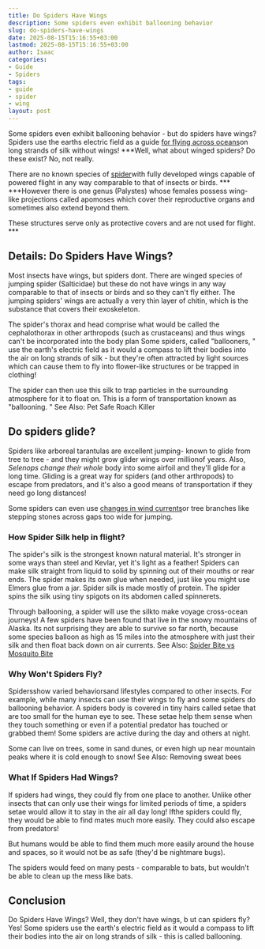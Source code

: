 ```yaml
---
title: Do Spiders Have Wings
description: Some spiders even exhibit ballooning behavior
slug: do-spiders-have-wings
date: 2025-08-15T15:16:55+03:00
lastmod: 2025-08-15T15:16:55+03:00
author: Isaac
categories:
- Guide
- Spiders
tags:
- guide
- spider
- wing
layout: post
---
```

Some spiders even exhibit ballooning behavior - but do spiders have wings? Spiders use the earths electric field as a guide [for flying across oceans](https://www.sciencenews.org/blog/wild-things/trapdoor-spiders-australia-africa)on long strands of silk without wings! ***Well, what about winged spiders? Do these exist? No, not really.

There are no known species of [spider](https://pestpolicy.com/can-you-drown-a-spider/)with fully developed wings capable of powered flight in any way comparable to that of insects or birds. *** ***However there is one genus (Palystes) whose females possess wing-like projections called apomoses which cover their reproductive organs and sometimes also extend beyond them.

These structures serve only as protective covers and are not used for flight. ***

##  Details: Do Spiders Have Wings?

Most insects have wings, but spiders dont. There are winged species of jumping spider (Salticidae) but these do not have wings in any way comparable to that of insects or birds and so they can't fly either. The jumping spiders' wings are actually a very thin layer of chitin, which is the substance that covers their exoskeleton.

The spider's thorax and head comprise what would be called the cephalothorax in other arthropods (such as crustaceans) and thus wings can't be incorporated into the body plan Some spiders, called "ballooners, " use the earth's electric field as it would a compass to lift their bodies into the air on long strands of silk - but they're often attracted by light sources which can cause them to fly into flower-like structures or be trapped in clothing!

The spider can then use this silk to trap particles in the surrounding atmosphere for it to float on. This is a form of transportation known as "ballooning. " See Also: Pet Safe Roach Killer

##  Do spiders glide?

Spiders like arboreal tarantulas are excellent jumping- known to glide from tree to tree - and they might grow glider wings over millionof years. Also, *Selenops change their whole* body into some airfoil and they'll glide for a long time. Gliding is a great way for spiders (and other arthropods) to escape from predators, and it's also a good means of transportation if they need go long distances!

Some spiders can even use [changes in wind currents](https://pestpolicy.com/how-to-get-rid-of-brown-recluse-spiders/)or tree branches like stepping stones across gaps too wide for jumping.

###  How Spider Silk help in flight?

The spider's silk is the strongest known natural material. It's stronger in some ways than steel and Kevlar, yet it's light as a feather! Spiders can make silk straight from liquid to solid by spinning out of their mouths or rear ends. The spider makes its own glue when needed, just like you might use Elmers glue from a jar. Spider silk is made mostly of protein. The spider spins the silk using tiny spigots on its abdomen called spinnerets.

Through ballooning, a spider will use the silkto make voyage cross-ocean journeys! A few spiders have been found that live in the snowy mountains of Alaska. Its not surprising they are able to survive so far north, because some species balloon as high as 15 miles into the atmosphere with just their silk and then float back down on air currents. See Also: [Spider Bite vs Mosquito Bite](https://pestpolicy.com/spider-bite-vs-mosquito-bite/)

###  Why Won't Spiders Fly?

Spidersshow varied behaviorsand lifestyles compared to other insects. For example, while many insects can use their wings to fly and some spiders do ballooning behavior. A spiders body is covered in tiny hairs called setae that are too small for the human eye to see. These setae help them sense when they touch something or even if a potential predator has touched or grabbed them! Some spiders are active during the day and others at night.

Some can live on trees, some in sand dunes, or even high up near mountain peaks where it is cold enough to snow! See Also: Removing sweat bees

###  What If Spiders Had Wings?

If spiders had wings, they could fly from one place to another. Unlike other insects that can only use their wings for limited periods of time, a spiders setae would allow it to stay in the air all day long! Ifthe spiders could fly, they would be able to find mates much more easily. They could also escape from predators!

But humans would be able to find them much more easily around the house and spaces, so it would not be as safe (they'd be nightmare bugs).

The spiders would feed on many pests - comparable to bats, but wouldn't be able to clean up the mess like bats.

##  Conclusion

Do Spiders Have Wings? Well, they don't have wings, b ut can spiders fly? Yes! Some spiders use the earth's electric field as it would a compass to lift their bodies into the air on long strands of silk - this is called ballooning.
